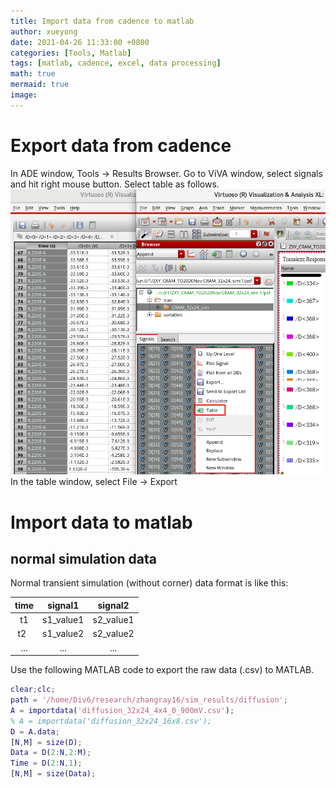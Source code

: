 ```yaml
---
title: Import data from cadence to matlab
author: xueyong
date: 2021-04-26 11:33:00 +0800
categories: [Tools, Matlab]
tags: [matlab, cadence, excel, data processing]
math: true
mermaid: true
image:
---
```


# Export data from cadence
In ADE window, Tools -> Results Browser. 
Go to ViVA window, select signals and hit right mouse button. Select table as follows.
![avatar](https://raw.githubusercontent.com/ntuzxy/ntuzxy.github.io/master/figs/cadence/cadence_export_data_as_excel.png "Export As Excel")
In the table window, select File -> Export

# Import data to matlab

## normal simulation data
Normal transient simulation (without corner) data format is like this:

|time |signal1  |signal2  |
|:--: |:--:     |:--:     |
|t1   |s1_value1|s2_value1|
|t2   |s1_value2|s2_value2|
|...  |...      |...      |

Use the following MATLAB code to export the raw data (.csv) to MATLAB.

```matlab
clear;clc;
path = '/home/Div6/research/zhangray16/sim_results/diffusion';
A = importdata('diffusion_32x24_4x4_0_900mV.csv');
% A = importdata('diffusion_32x24_16x8.csv');
D = A.data;
[N,M] = size(D);
Data = D(2:N,2:M);
Time = D(2:N,1);
[N,M] = size(Data);
```
